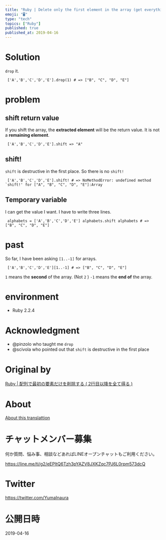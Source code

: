 ```yaml
---
title: "Ruby | Delete only the first element in the array (get everything afte"
emoji: "🖥"
type: "tech"
topics: ["Ruby"]
published: true
published_at: 2019-04-16
---
```


# Solution 

`drop` it.

     ['A','B','C','D','E'].drop(1) # => ["B", "C", "D", "E"] 

# problem 

## shift return value 

If you shift the array, the **extracted element** will be the return value. It is not a **remaining element**.

     ['A','B','C','D','E'].shift => "A" 

## shift! 

`shift` is destructive in the first place. So there is no `shift!`

     ['A','B','C','D','E'].shift! # => NoMethodError: undefined method `shift!' for ["A", "B", "C", "D", "E"]:Array 

## Temporary variable 

I can get the value I want. I have to write three lines.

     alphabets = ['A','B','C','D','E'] alphabets.shift alphabets # => ["B", "C", "D", "E"] 

# past 

So far, I have been asking `[1..-1]` for arrays.

     ['A','B','C','D','E'][1..-1] # => ["B", "C", "D", "E"] 

`1` means the **second** of the array. (Not `2` ) `-1` means the **end of** the array.

# environment 

- Ruby 2.2.4 

# Acknowledgment 

- @pinzolo who taught me `drop` 
- @scivola who pointed out that `shift` is destructive in the first place 


# Original by
[Ruby | 配列で最初の要素だけを削除する ( 2行目以降を全て得る )](https://qiita.com/Yinaura/items/129f702553c5b6027bfb)

# About

[About this translattion](https://qiita.com/YumaInaura/items/7f6fd1e9310a6816469a)








<!-- Update From Qiita API -->

# チャットメンバー募集


何か質問、悩み事、相談などあればLINEオープンチャットもご利用ください。

https://line.me/ti/g2/eEPltQ6Tzh3pYAZV8JXKZqc7PJ6L0rpm573dcQ





# Twitter


https://twitter.com/YumaInaura


<!-- Update From Qiita API -->



# 公開日時

2019-04-16
